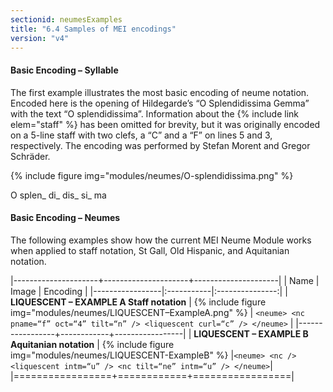 ```yaml
---
sectionid: neumesExamples
title: "6.4 Samples of MEI encodings"
version: "v4"
---
```


#### Basic Encoding – Syllable 

The first example illustrates the most basic encoding of neume notation. Encoded here is the opening of Hildegarde’s “O Splendidissima Gemma” with the text “O splendidissima”. Information about the {% include link elem="staff" %} has been omitted for brevity, but it was originally encoded on a 5-line staff with two clefs, a “C” and a “F” on lines 5 and 3, respectively. The encoding was performed by Stefan Morent and Gregor Schräder.

{% include figure img="modules/neumes/O-splendidissima.png" %}

<layer>
   <syllable>
      <syl n="initial">
         <rend color="red"> O </rend>
      </syl>
      <neume>
         <nc oct="3" pname="c"/>
         <nc intm="d" oct="2" pname="b"/>
         <nc intm="u" oct="3" pname="c"/>
      </neume>
   </syllable>
   <syllable>
      <syl>splen_ </syl>
      <neume>
         <nc oct="3" pname="g"/>
         <nc oct="3" pname="e"/>
      </neume>
      <neume>
         <nc oct="3" pname="d"/>
         <nc oct="3" pname="f"/>
      </neume>
   </syllable>
   <syllable>
      <syl>di_ </syl>
      <neume>
         <nc tilt="n" oct="3" pname="f"/>
         <nc tilt="se" con="g" oct="3" pname="d"/>
         <nc tilt="se" con="g" oct="3" pname="c"/>
      </neume>
   </syllable>
   <syllable>
      <syl>dis_ </syl>
      <neume>
         <nc tilt="n" oct="3" pname="e"/>
      </neume>
   </syllable>
   <syllable>
      <syl>si_ </syl>
      <neume>
         <nc oct="2" pname="a"/>
         <nc con="g" oct="2" pname="b"/>
         <nc con="g" tilt="n" oct="3" pname="d"/>
      </neume>
   </syllable>
   <syllable>
      <syl>ma </syl>
      <neume>
         <nc oct="2" pname="b"/>
         <nc oct="2" pname="a"/>
      </neume>
   </syllable>
</layer>


#### Basic Encoding – Neumes

The following examples show how the current MEI Neume Module works when applied to staff notation, St Gall, Old Hispanic, and Aquitanian notation.



|---------------------+---------------------+---------------------|
| Name            | Image      |        Encoding |
|-----------------|:-----------|:---------------:|
| **LIQUESCENT – EXAMPLE A Staff notation**  |  {% include figure img="modules/neumes/LIQUESCENT–ExampleA.png" %} | `<neume> <nc pname=“f” oct=“4” tilt=“n” /> <liquescent curl=“c” /> </neume>` |
|-----------------+------------+-----------------|
| **LIQUESCENT – EXAMPLE B Aquitanian notation**     |  {% include figure img="modules/neumes/LIQUESCENT-ExampleB" %} |`<neume> <nc />
<liquescent intm=“u” /> <nc tilt=“ne” intm=“u” /> </neume>`|
|=================+============+=================|


 


